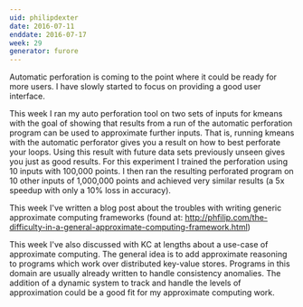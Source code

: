```yaml
---
uid: philipdexter
date: 2016-07-11
enddate: 2016-07-17
week: 29
generator: furore
---
```


Automatic perforation is coming to the point where it could be ready for more users. I have slowly started to focus on providing a good user interface.

This week I ran my auto perforation tool on two sets of inputs for kmeans with the goal of showing that results from a run of the automatic perforation program can be used to approximate further inputs. That is, running kmeans with the automatic perforator gives you a result on how to best perforate your loops. Using this result with future data sets previously unseen gives you just as good results. For this experiment I trained the perforation using 10 inputs with 100,000 points. I then ran the resulting perforated program on 10 other inputs of 1,000,000 points and achieved very similar results (a 5x speedup with only a 10% loss in accuracy).

This week I've written a blog post about the troubles with writing generic approximate computing frameworks (found at: http://phfilip.com/the-difficulty-in-a-general-approximate-computing-framework.html)

This week I've also discussed with KC at lengths about a use-case of approximate computing. The general idea is to add approximate reasoning to programs which work over distributed key-value stores. Programs in this domain are usually already written to handle consistency anomalies. The addition of a dynamic system to track and handle the levels of approximation could be a good fit for my approximate computing work.

